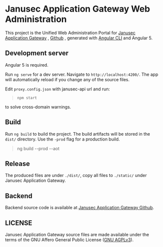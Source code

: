 # Janusec Application Gateway Web Administration

This project is the Unified Web Administration Portal for [Janusec Application Gateway](https://www.janusec.com/) , [Github](https://github.com/Janusec/janusec) , generated with [Angular CLI](https://github.com/angular/angular-cli) and Angular 5.

## Development server

Angular 5 is required.  

Run `ng serve` for a dev server. Navigate to `http://localhost:4200/`. The app will automatically reload if you change any of the source files.

Edit `proxy.config.json` with janusec-api url and run:  
>  `npm start`  

 to solve cross-domain warnings.


## Build

Run `ng build` to build the project. The build artifacts will be stored in the `dist/` directory. Use the `-prod` flag for a production build.  
> ng build --prod --aot  

## Release

The produced files are under `./dist/`, copy all files  to `./static/` under Janusec Application Gateway. 

## Backend  

Backend source code is available at [Janusec Application Gateway Github](https://github.com/Janusec/janusec).  

## LICENSE

Janusec Application Gateway source files are made available under the terms of the GNU Affero General Public License ([GNU AGPLv3](http://www.gnu.org/licenses/agpl-3.0.html)).  
